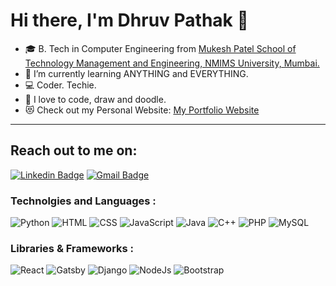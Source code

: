 # Hi there, I'm Dhruv Pathak 👋 

- 🎓 B. Tech in Computer Engineering from [Mukesh Patel School of Technology Management and Engineering, NMIMS University, Mumbai.](https://engineering.nmims.edu/)
- 🌱 I’m currently learning ANYTHING and EVERYTHING.
- 💻 Coder. Techie.
- :art: I love to code, draw and doodle.
- 😻 Check out my Personal Website: [My Portfolio Website](https://dhruvpathak.netlify.app/)

---

## Reach out to me on:

[![Linkedin Badge](https://img.shields.io/badge/LinkedIn-0077B5?style=for-the-badge&logo=linkedin&logoColor=white//)](https://www.linkedin.com/in/dhruv-pathak-6ab0a916a/)
[![Gmail Badge](https://img.shields.io/badge/Gmail-D14836?style=for-the-badge&logo=gmail&logoColor=white)](mailto:dhruvpathak12@gmail.com)

### Technolgies and Languages :

![Python](https://img.shields.io/badge/Python-3776AB?style=for-the-badge&logo=python&logoColor=white)
![HTML](https://img.shields.io/badge/HTML-239120?style=for-the-badge&logo=html5&logoColor=white)
![CSS](https://img.shields.io/badge/CSS-239120?&style=for-the-badge&logo=css3&logoColor=white)
![JavaScript](https://img.shields.io/badge/JavaScript-323330?style=for-the-badge&logo=javascript&logoColor=F7DF1E)
![Java](https://img.shields.io/badge/Java-ED8B00?style=for-the-badge&logo=java&logoColor=white)
![C++](https://img.shields.io/badge/C%2B%2B-00599C?style=for-the-badge&logo=c%2B%2B&logoColor=white)
![PHP](https://img.shields.io/badge/PHP-777BB4?style=for-the-badge&logo=php&logoColor=white)
![MySQL](https://img.shields.io/badge/MySQL-00000F?style=for-the-badge&logo=mysql&logoColor=white)

### Libraries & Frameworks :

![React](https://img.shields.io/badge/-React-black?style=flat-round&logo=react)
![Gatsby](https://img.shields.io/badge/Gatsby-663399?style=for-the-badge&logo=gatsby&logoColor=white)
![Django](https://img.shields.io/badge/Django-092E20?style=for-the-badge&logo=django&logoColor=white)
![NodeJs](https://img.shields.io/badge/Node.js-43853D?style=for-the-badge&logo=node.js&logoColor=white)
![Bootstrap](https://img.shields.io/badge/Bootstrap-563D7C?style=for-the-badge&logo=bootstrap&logoColor=white)
